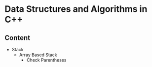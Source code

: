 # Data Structures and Algorithms in C++

## Content

  * Stack
     - Array Based Stack
          - Check Parentheses
